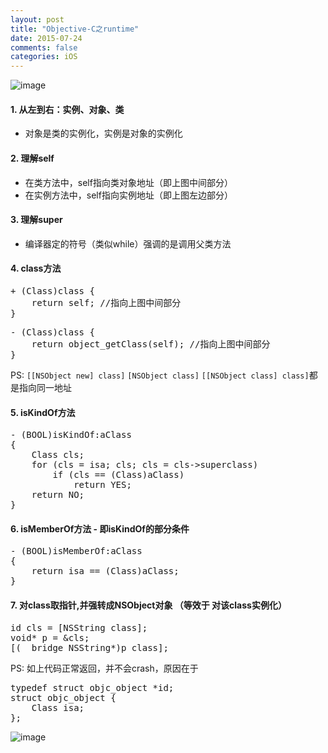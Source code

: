 ```yaml
---
layout: post
title: "Objective-C之runtime"
date: 2015-07-24
comments: false
categories: iOS
---
```


![image](http://cc.cocimg.com/api/uploads/20141224/1419385503900732.jpg)

#### 1. 从左到右：实例、对象、类
* 对象是类的实例化，实例是对象的实例化

#### 2. 理解self
* 在类方法中，self指向类对象地址（即上图中间部分）
* 在实例方法中，self指向实例地址（即上图左边部分）

#### 3. 理解super
* 编译器定的符号（类似while）强调的是调用父类方法

#### 4. class方法
<pre>
+ (Class)class {
    return self; //指向上图中间部分
}
</pre>
<pre>
- (Class)class {
    return object_getClass(self); //指向上图中间部分
}
</pre>
PS: `[[NSObject new] class]` `[NSObject class]` `[[NSObject class] class]`都是指向同一地址

#### 5. isKindOf方法
<pre>
- (BOOL)isKindOf:aClass
{
    Class cls;
    for (cls = isa; cls; cls = cls->superclass) 
        if (cls == (Class)aClass)
            return YES;
    return NO;
}
</pre>

#### 6. isMemberOf方法 - 即isKindOf的部分条件
<pre>
- (BOOL)isMemberOf:aClass
{
    return isa == (Class)aClass;
}
</pre>

#### 7. 对class取指针,并强转成NSObject对象 （等效于 对该class实例化）
<pre>
id cls = [NSString class];
void* p = &cls;
[(__bridge NSString*)p class];
</pre>
PS: 如上代码正常返回，并不会crash，原因在于
<pre>
typedef struct objc_object *id;
struct objc_object {
    Class isa;
};
</pre>

![image](http://7ximmr.com1.z0.glb.clouddn.com/objc_runtime_1.jpg)